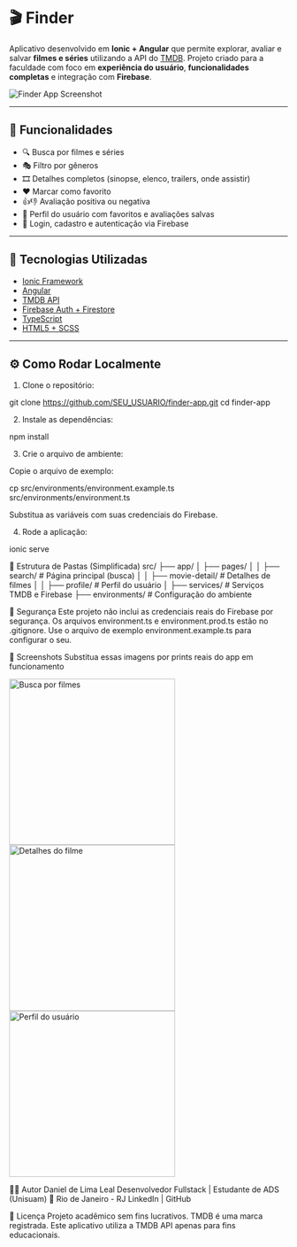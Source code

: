 # 🎬 Finder

Aplicativo desenvolvido em **Ionic + Angular** que permite explorar, avaliar e salvar **filmes e séries** utilizando a API do [TMDB](https://www.themoviedb.org/). Projeto criado para a faculdade com foco em **experiência do usuário**, **funcionalidades completas** e integração com **Firebase**.

![Finder App Screenshot](assets/img/finder.jpg) 

---

## 📱 Funcionalidades

- 🔍 Busca por filmes e séries
- 🎭 Filtro por gêneros
- 🎞️ Detalhes completos (sinopse, elenco, trailers, onde assistir)
- ❤️ Marcar como favorito
- 👍👎 Avaliação positiva ou negativa
- 👤 Perfil do usuário com favoritos e avaliações salvas
- 🔐 Login, cadastro e autenticação via Firebase

---

## 🚀 Tecnologias Utilizadas

- [Ionic Framework](https://ionicframework.com/)
- [Angular](https://angular.io/)
- [TMDB API](https://developer.themoviedb.org/)
- [Firebase Auth + Firestore](https://firebase.google.com/)
- [TypeScript](https://www.typescriptlang.org/)
- [HTML5 + SCSS](https://ionicframework.com/docs/theming)

---

## ⚙️ Como Rodar Localmente

1. Clone o repositório:


git clone https://github.com/SEU_USUARIO/finder-app.git
cd finder-app

2. Instale as dependências:

npm install

3. Crie o arquivo de ambiente:

Copie o arquivo de exemplo:

cp src/environments/environment.example.ts src/environments/environment.ts

Substitua as variáveis com suas credenciais do Firebase.

4. Rode a aplicação:

ionic serve


📁 Estrutura de Pastas (Simplificada)
src/
├── app/
│   ├── pages/
│   │   ├── search/           # Página principal (busca)
│   │   ├── movie-detail/     # Detalhes de filmes
│   │   ├── profile/          # Perfil do usuário
│   ├── services/             # Serviços TMDB e Firebase
├── environments/             # Configuração do ambiente


🔐 Segurança
Este projeto não inclui as credenciais reais do Firebase por segurança. Os arquivos environment.ts e environment.prod.ts estão no .gitignore. Use o arquivo de exemplo environment.example.ts para configurar o seu.

📸 Screenshots
Substitua essas imagens por prints reais do app em funcionamento

<img src="assets/img/screensshot1.jpg" width="300" alt="Busca por filmes"> <img src="assets/img/screensshot2.jpg" width="300" alt="Detalhes do filme"> <img src="assets/img/screensshot3.png" width="300" alt="Perfil do usuário">

👨‍💻 Autor
Daniel de Lima Leal
Desenvolvedor Fullstack | Estudante de ADS (Unisuam)
📍 Rio de Janeiro - RJ
LinkedIn | GitHub

📄 Licença
Projeto acadêmico sem fins lucrativos. TMDB é uma marca registrada. Este aplicativo utiliza a TMDB API apenas para fins educacionais.